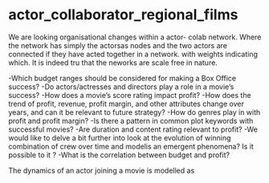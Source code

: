 # actor_collaborator_regional_films

We are looking organisational changes within a actor- colab network. Where the network has simply the actorsas nodes and the two actors are connected if they have acted together in a network. with weights indicating which. It is indeed tru  that the neworks are scale free in nature. 

 -Which budget ranges should be considered for making a Box Office success?
 -Do actors/actresses and directors play a role in a movie’s success?
 -How does a movie’s score rating impact profit?
 -How does the trend of profit, revenue, profit margin, and other attributes change over years, and can it be relevant to future strategy?
 -How do genres play in with profit and profit margin?
 -Is there a pattern in common plot keywords with successful movies?
 -Are duration and content rating relevant to profit?
 -We would like to delve a bit further into look at the evolution of winning combination of crew over time and modelis an emergent phenomena? Is it possible to it ?
 -What is the correlation between budget and profit? 

The dynamics of an actor joining a movie is modelled as 
